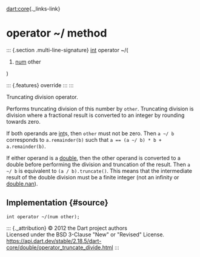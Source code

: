 [dart:core](../../dart-core/dart-core-library){._links-link}

operator \~/ method
===================

::: {.section .multi-line-signature}
[int](../int-class) operator \~/(

1.  [num](../num-class) other

)

::: {.features}
override
:::
:::

Truncating division operator.

Performs truncating division of this number by `other`. Truncating
division is division where a fractional result is converted to an
integer by rounding towards zero.

If both operands are [int](../int-class)s, then `other` must not be
zero. Then `a ~/ b` corresponds to `a.remainder(b)` such that
`a == (a ~/ b) * b + a.remainder(b)`.

If either operand is a [double](../double-class), then the other operand
is converted to a double before performing the division and truncation
of the result. Then `a ~/ b` is equivalent to `(a / b).truncate()`. This
means that the intermediate result of the double division must be a
finite integer (not an infinity or [double.nan](nan-constant)).

Implementation {#source}
--------------

``` {.language-dart data-language="dart"}
int operator ~/(num other);
```

::: {._attribution}
© 2012 the Dart project authors\
Licensed under the BSD 3-Clause \"New\" or \"Revised\" License.\
<https://api.dart.dev/stable/2.18.5/dart-core/double/operator_truncate_divide.html>
:::
